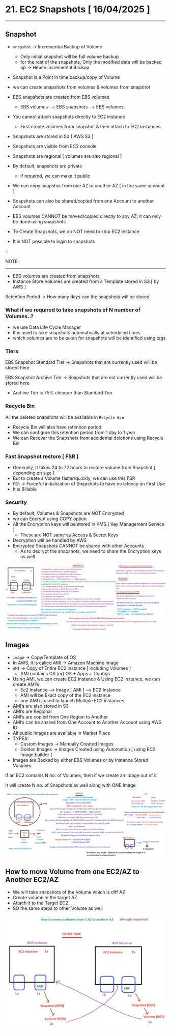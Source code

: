# 21. EC2 Snapshots [ 16/04/2025 ]

---

## Snapshot

- `snapshot` → Incremental Backup of Volume
    - Only initial snapshot will be full volume backup
    - for the rest of the snapshots, Only the modified data will be backed up → Hence incremental Backup
- Snapshot is a Point in time backup/copy of Volume

- we can create snapshots from volumes & volumes from snapshot
- EBS snapshots are created from EBS volumes
    - EBS volumes —> EBS snapshots —> EBS volumes
- You cannot attach snapshots directly to EC2 instance
    - First create volumes from snapshot & then attach to EC2 instances
- Snapshots are stored in S3 [ AWS S3 ]

- Snapshots are visible from EC2 console
- Snapshots are regional [ volumes are also regional ]
- By default, snapshots are private
    - if required, we can make it public
- We can copy snapshot from one AZ to another AZ [ in the same account ]
- Snapshots can also be shared/copied from one Account to another Account
- EBS volumes CANNOT be moved/copied directly to any AZ, it can only be done using snapshots
- To Create Snapshots, we do NOT need to stop EC2 instance
- It is NOT possible to login to snapshots

<aside>
💡

NOTE:

---

- EBS volumes are created from snapshots
- Instance Store Volumes are created from a Template stored in S3 [ by AWS ]

Retention Period → How many days can the snapshots will be stored

</aside>

### What if we required to take snapshots of N number of Volumes..?

- we use Data Life Cycle Manager
- It is used to take snapshots automatically at scheduled times
- which volumes are to be taken for snapshots will be identified using tags

### Tiers

EBS Snapshot Standard Tier → Snapshots that are currently used will be stored here

EBS Snapshot Archive Tier → Snapshots that are not currently used will be stored here

- Archive Tier is 75% cheaper than Standard Tier

### Recycle Bin

All the deleted snapshots will be available in `Recycle Bin`

- Recycle Bin will also have retention period
- We can configure this retention period from 1 day to 1 year
- We can Recover the Snapshots from accidental deletions using Recycle Bin

### Fast Snapshot restore [ FSR ]

- Generally, It takes 24 to 72 hours to restore volume from Snapshot [ depending on size ]
- But to create a Volume faster/quickly, we can use this FSR
- `FSR` → Forceful initialization of Snapshots to have no latency on First Use
- It is Billable

### Security

- By default, Volumes & Snapshots are NOT Encrypted
- we can Encrypt using COPY option
- All the Encryption keys will be stored in KMS [ Key Management Service ]
    - These are NOT same as Access & Secret Keys
- Decryption will be handled by AWS
- Encrypted Snapshots CANNOT be shared with other Accounts
    - As to decrypt the snapshots, we need to share the Encryption keys as well

![image.png](image.png)

## Images

- `image` → Copy/Template of OS
- In AWS, it is called AMI → Amazon Machine Image
- `AMI` → Copy of Entire EC2 instance [ including Volumes ]
    - AMI contains OS (or) OS + Apps + Configs
- Using AMI, we can create EC2 Instance & Using EC2 instance, we can create AMI’s
    - Ec2 Instance —> Image [ AMI ] —> EC2 Instance
    - AMI will be Exact copy of the EC2 instance
    - one AMI is used to launch Multiple EC2 instances
- AMI’s are also stored in S3
- AMI’s are Regional
- AMI’s are copied from One Region to Another
- AMI’s can be shared from One Account to Another Account using AWS ID
- All public Images are available in Market Place
- TYPES:
    - Custom Images → Manually Created Images
    - Golden Images → Images Created using Automation [ using EC2 Image builder ]
- Images are Backed by either EBS Volumes or by Instance Stored Volumes

If an EC2 contains N no. of Volumes, then if we create an Image out of it

It will create N no. of Snapshots as well along with ONE Image

![image.png](image%201.png)

## How to move Volume from one EC2/AZ to Another EC2/AZ

- We will take snapshots of the Volume which is diff AZ
- Create volume in the target AZ
- Attach it to the Target EC2
- SO the same steps to other Volume as well

![image.png](image%202.png)